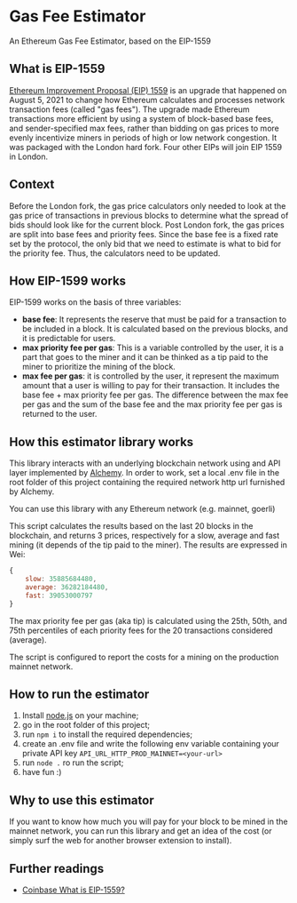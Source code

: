 # Gas Fee Estimator
An Ethereum Gas Fee Estimator, based on the EIP-1559

## What is EIP-1559
[Ethereum Improvement Proposal (EIP) 1559](https://eips.ethereum.org/EIPS/eip-1559) is an upgrade that happened on August 5, 2021 to change how Ethereum calculates and processes network transaction fees (called "gas fees"). The upgrade made Ethereum transactions more efficient by using a system of block-based base fees, and sender-specified max fees, rather than bidding on gas prices to more evenly incentivize miners in periods of high or low network congestion. It was packaged with the London hard fork. Four other EIPs will join EIP 1559 in London.

## Context
Before the London fork, the gas price calculators only needed to look at the gas price of transactions in previous blocks to determine what the spread of bids should look like for the current block. Post London fork, the gas prices are split into base fees and priority fees. Since the base fee is a fixed rate set by the protocol, the only bid that we need to estimate is what to bid for the priority fee. Thus, the calculators need to be updated.

## How EIP-1599 works
EIP-1599 works on the basis of three variables:
* **base fee**: It represents the reserve that must be paid for a transaction to be included in a block. It is calculated based on the previous blocks, and it is predictable for users.
* **max priority fee per gas**:  This is a variable controlled by the user, it is a part that goes to the miner and it can be thinked as a tip paid to the miner to prioritize the mining of the block.
* **max fee per gas**: it is controlled by the user, it represent the maximum amount that a user is willing to pay for their transaction. It includes the base fee + max priority fee per gas. The difference between the max fee per gas and the sum of the base fee and the max priority fee per gas is returned to the user.

## How this estimator library works
This library interacts with an underlying blockchain network using and API layer implemented by [Alchemy](https://www.alchemy.com/).
In order to work, set a local .env file in the root folder of this project containing the required network http url furnished by Alchemy.

You can use this library with any Ethereum network (e.g. mainnet, goerli)

This script calculates the results based on the last 20 blocks in the blockchain, and returns 3 prices, respectively for a slow, average and fast mining (it depends of the tip paid to the miner). The results are expressed in Wei:

```js
{ 
    slow: 35885684480,
    average: 36282184480,
    fast: 39053000797
}
```
The max priority fee per gas (aka tip) is calculated using the 25th, 50th, and 75th percentiles of each priority fees for the 20 transactions considered (average).

The script is configured to report the costs for a mining on the production mainnet network.


## How to run the estimator

1. Install [node.js](https://nodejs.org/en) on your machine;
2. go in the root folder of this project;
3. run ```npm i``` to install the required dependencies;
4. create an .env file and write the following env variable containing your private API key ```API_URL_HTTP_PROD_MAINNET=<your-url>```
4. run ```node .``` ro run the script;
5. have fun :)

## Why to use this estimator
If you want to know how much you will pay for your block to be mined in the mainnet network, you can run this library and get an idea of the cost (or simply surf the web for another browser extension to install).


## Further readings
* [Coinbase What is EIP-1559?](https://help.coinbase.com/en/coinbase/getting-started/crypto-education/eip-1559)
